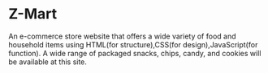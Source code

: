 # Z-Mart
An e-commerce store website that offers a wide variety of food and household items using HTML(for structure),CSS(for design),JavaScript(for function). A wide range of packaged snacks, chips, candy, and cookies will be available at this site.
